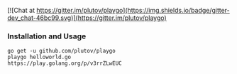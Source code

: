 [![Chat at https://gitter.im/plutov/playgo](https://img.shields.io/badge/gitter-dev_chat-46bc99.svg)](https://gitter.im/plutov/playgo)

### Installation and Usage

```
go get -u github.com/plutov/playgo
playgo helloworld.go
https://play.golang.org/p/v3rrZLwEUC
```
